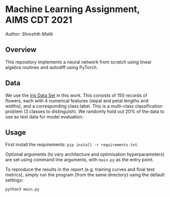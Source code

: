 # Machine Learning Assignment, AIMS CDT 2021

*Author: Shreshth Malik*

## Overview

This repository implements a neural network from scratch using linear algebra routines and autodiff using PyTorch.

## Data

We use the [Iris Data Set](https://www.kaggle.com/arshid/iris-flower-dataset) in this work. This consists of 150 records of flowers, each with 4 numerical features (sepal and petal lengths and widths), and a corresponding class label. This is a multi-class classification problem (3 classes to distinguish). We randomly hold out 20% of the data to use as test data for model evaluation.

## Usage

First install the requirements: `pip install -r requirements.txt`. 

Optional arguments (to vary architecture and optimisation hyperparameters) are set using command line arguments, with `main.py` as the entry point. 

To reproduce the results in the report (e.g. training curves and final test metrics), simply run the program (from the same directory) using the default settings:
```
python3 main.py
```
